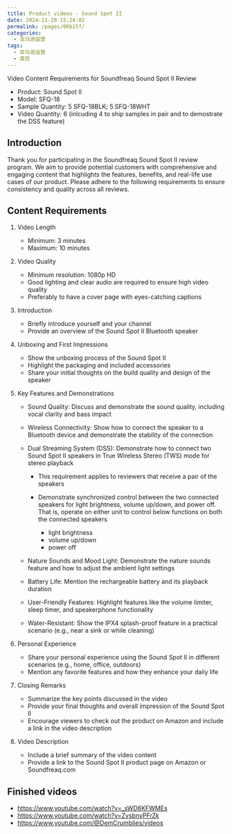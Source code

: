 ```yaml
---
title: Product videos - Sound Spot II
date: 2024-11-20 15:24:02
permalink: /pages/06b15f/
categories: 
  - 亚马逊运营
tags: 
  - 亚马逊运营
  - 类目
---
```


Video Content Requirements for Soundfreaq Sound Spot II Review

- Product: Sound Spot II
- Model: SFQ-18
- Sample Quantity: 5 SFQ-18BLK; 5 SFQ-18WHT
- Video Quantity: 6 (inlcuding 4 to ship samples in pair and to demostrate the DSS feature)

## Introduction

Thank you for participating in the Soundfreaq Sound Spot II review program. We aim to provide potential customers with comprehensive and engaging content that highlights the features, benefits, and real-life use cases of our product. Please adhere to the following requirements to ensure consistency and quality across all reviews.

## Content Requirements

1. Video Length

   - Minimum: 3 minutes
   - Maximum: 10 minutes

2. Video Quality

   - Minimum resolution: 1080p HD
   - Good lighting and clear audio are required to ensure high video quality
   - Preferably to have a cover page with eyes-catching captions

3. Introduction

   - Briefly introduce yourself and your channel
   - Provide an overview of the Sound Spot II Bluetooth speaker

4. Unboxing and First Impressions

   - Show the unboxing process of the Sound Spot II
   - Highlight the packaging and included accessories
   - Share your initial thoughts on the build quality and design of the speaker

5. Key Features and Demonstrations

   - Sound Quality: Discuss and demonstrate the sound quality, including vocal clarity and bass impact
   - Wireless Connectivity: Show how to connect the speaker to a Bluetooth device and demonstrate the stability of the connection
   - Dual Streaming System (DSS): Demonstrate how to connect two Sound Spot II speakers in True Wireless Stereo (TWS) mode for stereo playback

     - This requirement applies to reviewers that receive a pair of the speakers
     - Demonstrate synchronized control between the two connected speakers for light brightness, volume up/down, and power off. That is, operate on either unit to control below functions on both the connected speakers

       - light brightness
       - volume up/down
       - power off

   - Nature Sounds and Mood Light: Demonstrate the nature sounds feature and how to adjust the ambient light settings
   - Battery Life: Mention the rechargeable battery and its playback duration
   - User-Friendly Features: Highlight features like the volume limiter, sleep timer, and speakerphone functionality
   - Water-Resistant: Show the IPX4 splash-proof feature in a practical scenario (e.g., near a sink or while cleaning)

6. Personal Experience

   - Share your personal experience using the Sound Spot II in different scenarios (e.g., home, office, outdoors)
   - Mention any favorite features and how they enhance your daily life

7. Closing Remarks

   - Summarize the key points discussed in the video
   - Provide your final thoughts and overall impression of the Sound Spot II
   - Encourage viewers to check out the product on Amazon and include a link in the video description

8. Video Description

   - Include a brief summary of the video content
   - Provide a link to the Sound Spot II product page on Amazon or Soundfreaq.com

## Finished videos

- <https://www.youtube.com/watch?v=_sWD6KFWMEs>
- <https://www.youtube.com/watch?v=ZvsbnyPFrZk>
- <https://www.youtube.com/@DemCrumblies/videos>
